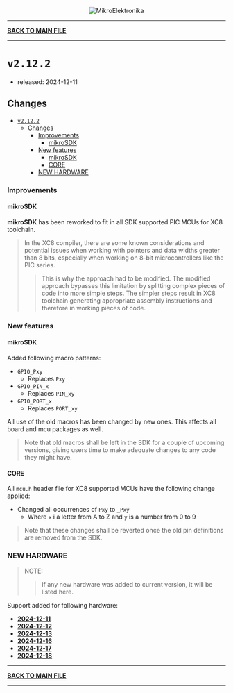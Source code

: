 <p align="center">
  <img src="http://www.mikroe.com/img/designs/beta/logo_small.png?raw=true" alt="MikroElektronika"/>
</p>

---

**[BACK TO MAIN FILE](../../changelog.md)**

---

# `v2.12.2`

+ released: 2024-12-11

## Changes

+ [`v2.12.2`](#v2122)
  + [Changes](#changes)
    + [Improvements](#improvements)
      + [mikroSDK](#mikrosdk)
    + [New features](#new-features)
      + [mikroSDK](#mikrosdk-1)
      + [CORE](#core)
    + [NEW HARDWARE](#new-hardware)

### Improvements

#### mikroSDK

**mikroSDK** has been reworked to fit in all SDK supported PIC MCUs for XC8 toolchain.

> In the XC8 compiler, there are some known considerations and potential issues when working with pointers and data widths greater than 8 bits, especially when working on 8-bit microcontrollers like the PIC series.
>> This is why the approach had to be modified. The modified approach bypasses this limitation by
>> splitting complex pieces of code into more simple steps.
>> The simpler steps result in XC8 toolchain generating appropriate assembly
>> instructions and therefore in working pieces of code.

### New features

#### mikroSDK

Added following macro patterns:

+ `GPIO_Pxy`
  + Replaces `Pxy`
+ `GPIO_PIN_x`
  + Replaces `PIN_xy`
+ `GPIO_PORT_x`
  + Replaces `PORT_xy`

All use of the old macros has been changed by new ones. This affects all board and mcu packages as well.

> Note that old macros shall be left in the SDK for a couple of upcoming versions, giving users time to make adequate changes to any code they might have.

#### CORE

All `mcu.h` header file for XC8 supported MCUs have the following change applied:

+ Changed all occurrences of `Pxy` to `_Pxy`
  + Where `x` i a letter from A to Z and `y` is a number from 0 to 9

> Note that these changes shall be reverted once the old pin definitions are removed from the SDK.

### NEW HARDWARE

> NOTE:
>> If any new hardware was added to current version, it will be listed here.

Support added for following hardware:

+ **[2024-12-11](./new_hw/2024-12-11.md)**
+ **[2024-12-12](./new_hw/2024-12-12.md)**
+ **[2024-12-13](./new_hw/2024-12-13.md)**
+ **[2024-12-16](./new_hw/2024-12-16.md)**
+ **[2024-12-17](./new_hw/2024-12-17.md)**
+ **[2024-12-18](./new_hw/2024-12-18.md)**

---

**[BACK TO MAIN FILE](../../changelog.md)**

---
